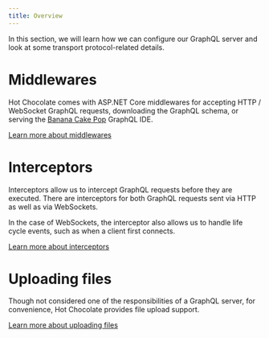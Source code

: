 ```yaml
---
title: Overview
---
```


In this section, we will learn how we can configure our GraphQL server and look at some transport protocol-related details.

# Middlewares

Hot Chocolate comes with ASP.NET Core middlewares for accepting HTTP / WebSocket GraphQL requests, downloading the GraphQL schema, or serving the [Banana Cake Pop](/docs/bananacakepop) GraphQL IDE.

[Learn more about middlewares](/docs/hotchocolate/server/middlewares)

# Interceptors

Interceptors allow us to intercept GraphQL requests before they are executed. There are interceptors for both GraphQL requests sent via HTTP as well as via WebSockets.

In the case of WebSockets, the interceptor also allows us to handle life cycle events, such as when a client first connects.

[Learn more about interceptors](/docs/hotchocolate/server/interceptors)

# Uploading files

Though not considered one of the responsibilities of a GraphQL server, for convenience, Hot Chocolate provides file upload support.

[Learn more about uploading files](/docs/hotchocolate/server/uploading-files)
